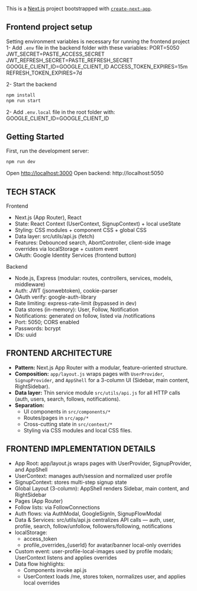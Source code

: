 This is a [Next.js](https://nextjs.org) project bootstrapped with [`create-next-app`](https://nextjs.org/docs/app/api-reference/cli/create-next-app).

## Frontend project setup
Setting environment variables is necessary for running the frontend project
1- Add `.env` file in the backend folder with these variables:
PORT=5050
JWT_SECRET=PASTE_ACCESS_SECRET
JWT_REFRESH_SECRET=PASTE_REFRESH_SECRET
GOOGLE_CLIENT_ID=GOOGLE_CLIENT_ID
ACCESS_TOKEN_EXPIRES=15m
REFRESH_TOKEN_EXPIRES=7d

2- Start the backend
```bash
npm install
npm run start
```

2- Add `.env.local` file in the root folder with:
GOOGLE_CLIENT_ID=GOOGLE_CLIENT_ID

## Getting Started

First, run the development server:

```bash
npm run dev
```

Open [http://localhost:3000](http://localhost:3000)
Open backend: http://localhost:5050

## TECH STACK

Frontend
- Next.js (App Router), React
- State: React Context (UserContext, SignupContext) + local useState
- Styling: CSS modules + component CSS + global CSS
- Data layer: src/utils/api.js (fetch)
- Features: Debounced search, AbortController, client-side image overrides via localStorage + custom event
- OAuth: Google Identity Services (frontend button)

Backend
- Node.js, Express (modular: routes, controllers, services, models, middleware)
- Auth: JWT (jsonwebtoken), cookie-parser
- OAuth verify: google-auth-library
- Rate limiting: express-rate-limit (bypassed in dev)
- Data stores (in-memory): User, Follow, Notification
- Notifications: generated on follow, listed via /notifications
- Port: 5050; CORS enabled
- Passwords: bcrypt
- IDs: uuid


## FRONTEND ARCHITECTURE
- **Pattern:** Next.js App Router with a modular, feature-oriented structure.
- **Composition:** `app/layout.js` wraps pages with `UserProvider`, `SignupProvider`, and `AppShell` for a 3-column UI (Sidebar, main content, RightSidebar).
- **Data layer:** Thin service module `src/utils/api.js` for all HTTP calls (auth, users, search, follows, notifications).
- **Separation:**
  - UI components in `src/components/*`
  - Routes/pages in `src/app/*`
  - Cross-cutting state in `src/context/*`
  - Styling via CSS modules and local CSS files.

## FRONTEND IMPLEMENTATION DETAILS
- App Root: app/layout.js wraps pages with UserProvider, SignupProvider, and AppShell
- UserContext: manages auth/session and normalized user profile
- SignupContext: stores multi-step signup state
- Global Layout (3-column): AppShell renders Sidebar, main content, and RightSidebar
- Pages (App Router)
- Follow lists: via FollowConnections
- Auth flows: via AuthModal, GoogleSignIn, SignupFlowModal
- Data & Services: src/utils/api.js centralizes API calls — auth, user, profile, search, follow/unfollow, followers/following, notifications
- localStorage:
  - access_token
  - profile_overrides_{userId} for avatar/banner local-only overrides
- Custom event: user-profile-local-images used by profile modals; UserContext listens and applies overrides
- Data flow highlights:
  - Components invoke api.js
  - UserContext loads /me, stores token, normalizes user, and applies local overrides
